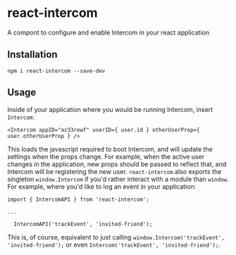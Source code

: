 # react-intercom
A compont to configure and enable Intercom in your react application

## Installation
```npm i react-intercom --save-dev```

## Usage
Inside of your application where you would be running Intercom, insert `Intercom`:
```
<Intercom appID="az33rewf" userID={ user.id } otherUserProp={ user.otherUserProp } />
```
This loads the javascript required to boot Intercom, and will update the settings when the props change. For example, when the active user changes in the application, new props should be passed to reflect that, and Intercom will be registering the new user. `react-intercom` also exports the singleton `window.Intercom` if you'd rather interact with a module than `window`. For example, where you'd like to log an event in your application:

```
import { IntercomAPI } from 'react-intercom';

...

  IntercomAPI('trackEvent', 'invited-friend');
```

This is, of course, equivalent to just calling `window.Intercom('trackEvent', 'invited-friend');` or even `Intercom('trackEvent', 'invited-friend');`.
